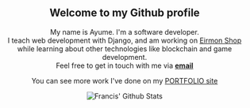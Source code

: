<div align='center'>
    <h2>Welcome to my Github profile</h2>
</div>
<div align='center'>
    My name is Ayume. I'm a software developer. <br /> I teach web development with Django, and am working on <a href="http://eirmon.shop" target="_blank">Eirmon Shop</a> while learning about other technologies like blockchain and game development.

</div>
<div align='center'>
    Feel free to get in touch with me via <a href='mailto:vikrammehra244@gmail.com'><b>email</b></a>
    <p>You can see more work I've done on my  <a href="https://www.ayumefrancis.info" target="_blank">PORTFOLIO site </a></p>
</div>

<div align="center">

<img align="center" src="https://github-readme-stats.vercel.app/api?username=francis556&&show_icons=true&title_color=161e2e&icon_color=31c48d&text_color=4b5563&bg_color=f4f5f7" alt="Francis' Github Stats">


<!-- <i>Other places you can find me:</i><br> -->

<!-- <a href="https://www.youtube.com/channel/UCRM1gWNTDx0SHIqUJygD-kQ" target="_blank"><img src="https://img.shields.io/badge/YouTube-%23E4405F.svg?&style=flat-square&logo=youtube&logoColor=white" alt="YouTube"></a>
<a href="https://www.twitter.com/mattfreire" target="_blank"><img src="https://img.shields.io/badge/Twitter-%231877F2.svg?&style=flat-square&logo=twitter&logoColor=white" alt="Twitter"></a>

</div> -->

<!-- - 👋 Hi, I’m Ayume Francis (@francis556)
- 👀 I’m interested in Programming using Python, C++ and Php
- 🌱 I’m currently learning Django(Python Web framework)
- 💞️ I’m looking to collaborate on Django and Python related projects
- 📫 How to reach me ... You can send me an email @ (vikrammehra244@gmail.com) or check me up on https://ayumefrancis.info -->

<!---
francis556/francis556 is a ✨ special ✨ repository because its `README.md` (this file) appears on your GitHub profile.
You can click the Preview link to take a look at your changes.
--->
